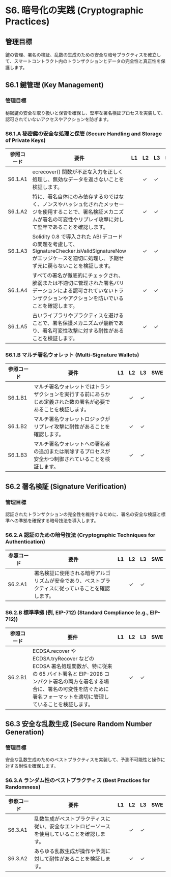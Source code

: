 # S6. 暗号化の実践 (Cryptographic Practices)

## 管理目標
鍵の管理、署名の検証、乱数の生成のための安全な暗号プラクティスを確立して、スマートコントラクト内のトランザクションとデータの完全性と真正性を保護します。

## S6.1 鍵管理 (Key Management)

### 管理目標
秘密鍵の安全な取り扱いと保管を確保し、堅牢な署名検証プロセスを実装して、認可されていないアクセスやアクションを防ぎます。

### S6.1.A 秘密鍵の安全な処理と保管 (Secure Handling and Storage of Private Keys)

| 参照コード   | 要件                                                                        | L1 | L2 | L3 | SWE |
| ------------ | --------------------------------------------------------------------------- | -- | -- | -- | --- |
| S6.1.A1      | ecrecover() 関数が不正な入力を正しく処理し、無効なデータを返さないことを検証します。 |    | ✓  | ✓  |     |
| S6.1.A2      | 特に、署名自体にのみ依存するのではなく、ノンスやハッシュ化されたメッセージを使用することで、署名検証メカニズムが署名の可変性やリプレイ攻撃に対して堅牢であることを確認します。 |    | ✓  | ✓  |     |
| S6.1.A3      | Solidity 0.8 で導入された ABI デコードの問題を考慮して、SignatureChecker.isValidSignatureNow がエッジケースを適切に処理し、予期せず元に戻らないことを検証します。 |    | ✓  | ✓  |     |
| S6.1.A4      | すべての署名が徹底的にチェックされ、脆弱または不適切に管理された署名バリデーションによる認可されていないトランザクションやアクションを防いでいることを確認します。 |    | ✓  | ✓  |     |
| S6.1.A5      | 古いライブラリやプラクティスを避けることで、署名保護メカニズムが最新であり、署名可変性攻撃に対する耐性があることを検証します。 |    | ✓  | ✓  |     |

### S6.1.B マルチ署名ウォレット (Multi-Signature Wallets)

| 参照コード   | 要件                                                                        | L1 | L2 | L3 | SWE |
| ------------ | --------------------------------------------------------------------------- | -- | -- | -- | --- |
| S6.1.B1      | マルチ署名ウォレットではトランザクションを実行する前にあらかじめ定義された数の署名が必要であることを検証します。 |    | ✓  | ✓  |     |
| S6.1.B2      | マルチ署名ウォレットロジックがリプレイ攻撃に耐性があることを確認します。    |    | ✓  | ✓  |     |
| S6.1.B3      | マルチ署名ウォレットへの署名者の追加または削除するプロセスが安全かつ制御されていることを検証します。 |    | ✓  | ✓  |     |


## S6.2 署名検証 (Signature Verification)

### 管理目標
認証されたトランザクションの完全性を維持するために、署名の安全な検証と標準への準拠を確保する暗号技法を導入します。

### S6.2.A 認証のための暗号技法 (Cryptographic Techniques for Authentication)

| 参照コード   | 要件                                                                        | L1 | L2 | L3 | SWE |
| ------------ | --------------------------------------------------------------------------- | -- | -- | -- | --- |
| S6.2.A1      |署名検証に使用される暗号アルゴリズムが安全であり、ベストプラクティスに従っていることを確認します。 |    | ✓  | ✓  |     |

### S6.2.B 標準準拠 (例, EIP-712) (Standard Compliance (e.g., EIP-712))

| 参照コード   | 要件                                                                        | L1 | L2 | L3 | SWE |
| ------------ | --------------------------------------------------------------------------- | -- | -- | -- | --- |
| S6.2.B1      | ECDSA.recover や ECDSA.tryRecover などの ECDSA 署名処理関数が、特に従来の 65 バイト署名と EIP-2098 コンパクト署名の両方を署名する場合に、署名の可変性を防ぐために署名フォーマットを適切に管理していることを検証します。 |    | ✓  | ✓  |     |

## S6.3 安全な乱数生成 (Secure Random Number Generation)

### 管理目標
安全な乱数生成のためのベストプラクティスを実装して、予測不可能性と操作に対する耐性を確保します。

### S6.3.A ランダム性のベストプラクティス (Best Practices for Randomness)

| 参照コード   | 要件                                                                        | L1 | L2 | L3 | SWE |
| ------------ | --------------------------------------------------------------------------- | -- | -- | -- | --- |
| S6.3.A1      | 乱数生成がベストプラクティスに従い、安全なエントロピーソースを使用していることを確認します。 |    | ✓  | ✓  |     |
| S6.3.A2      | あらゆる乱数生成が操作や予測に対して耐性があることを検証します。 |    | ✓  | ✓  |     |
